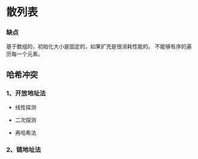 # 散列表 #

### 缺点 ###

基于数组的，初始化大小是固定的，如果扩充是很消耗性能的。
不能够有序的遍历每一个元素。

## 哈希冲突 ##

### 1、开放地址法 ###

- 线性探测



- 二次探测

- 再哈希法


### 2、链地址法 ###

